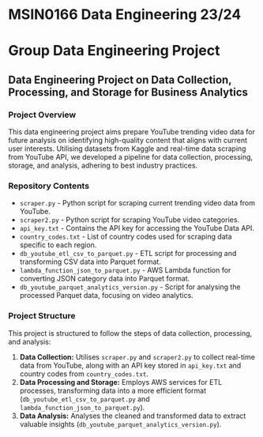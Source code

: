 # MSIN0166 Data Engineering 23/24
# Group Data Engineering Project

## Data Engineering Project on Data Collection, Processing, and Storage for Business Analytics
### Project Overview
This data engineering project aims prepare YouTube trending video data for future analysis on identifying high-quality content that aligns with current user interests. Utilising datasets from Kaggle and real-time data scraping from YouTube API, we developed a pipeline for data collection, processing, storage, and analysis, adhering to best industry practices.

### Repository Contents
- `scraper.py` - Python script for scraping current trending video data from YouTube.
- `scraper2.py` - Python script for scraping YouTube video categories.
- `api_key.txt` - Contains the API key for accessing the YouTube Data API.
- `country_codes.txt` - List of country codes used for scraping data specific to each region.
- `db_youtube_etl_csv_to_parquet.py` - ETL script for processing and transforming CSV data into Parquet format.
- `lambda_function_json_to_parquet.py` - AWS Lambda function for converting JSON category data into Parquet format.
- `db_youtube_parquet_analytics_version.py` - Script for analysing the processed Parquet data, focusing on video analytics.

### Project Structure
This project is structured to follow the steps of data collection, processing, and analysis:
1. **Data Collection:** Utilises `scraper.py` and `scraper2.py` to collect real-time data from YouTube, along with an API key stored in `api_key.txt` and country codes from `country_codes.txt`.
2. **Data Processing and Storage:** Employs AWS services for ETL processes, transforming data into a more efficient format (`db_youtube_etl_csv_to_parquet.py` and `lambda_function_json_to_parquet.py`).
3. **Data Analysis:** Analyses the cleaned and transformed data to extract valuable insights (`db_youtube_parquet_analytics_version.py`).
